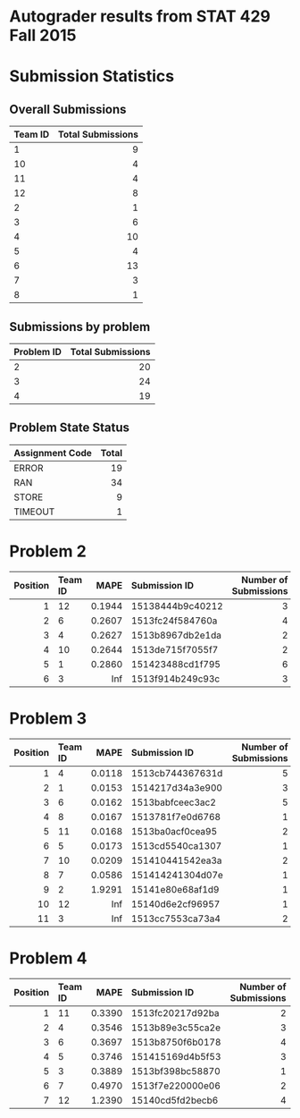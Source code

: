 Autograder results from STAT 429 Fall 2015
==========================================

Submission Statistics
=====================

Overall Submissions
-------------------

| Team ID |  Total Submissions|
|:--------|------------------:|
| 1       |                  9|
| 10      |                  4|
| 11      |                  4|
| 12      |                  8|
| 2       |                  1|
| 3       |                  6|
| 4       |                 10|
| 5       |                  4|
| 6       |                 13|
| 7       |                  3|
| 8       |                  1|

Submissions by problem
----------------------

| Problem ID |  Total Submissions|
|:-----------|------------------:|
| 2          |                 20|
| 3          |                 24|
| 4          |                 19|

Problem State Status
--------------------

| Assignment Code |  Total|
|:----------------|------:|
| ERROR           |     19|
| RAN             |     34|
| STORE           |      9|
| TIMEOUT         |      1|

Problem 2
=========

|  Position| Team ID |    MAPE| Submission ID    |  Number of Submissions|
|---------:|:--------|-------:|:-----------------|----------------------:|
|         1| 12      |  0.1944| 15138444b9c40212 |                      3|
|         2| 6       |  0.2607| 1513fc24f584760a |                      4|
|         3| 4       |  0.2627| 1513b8967db2e1da |                      2|
|         4| 10      |  0.2644| 1513de715f7055f7 |                      2|
|         5| 1       |  0.2860| 151423488cd1f795 |                      6|
|         6| 3       |     Inf| 1513f914b249c93c |                      3|

Problem 3
=========

|  Position| Team ID |    MAPE| Submission ID    |  Number of Submissions|
|---------:|:--------|-------:|:-----------------|----------------------:|
|         1| 4       |  0.0118| 1513cb744367631d |                      5|
|         2| 1       |  0.0153| 1514217d34a3e900 |                      3|
|         3| 6       |  0.0162| 1513babfceec3ac2 |                      5|
|         4| 8       |  0.0167| 1513781f7e0d6768 |                      1|
|         5| 11      |  0.0168| 1513ba0acf0cea95 |                      2|
|         6| 5       |  0.0173| 1513cd5540ca1307 |                      1|
|         7| 10      |  0.0209| 151410441542ea3a |                      2|
|         8| 7       |  0.0586| 151414241304d07e |                      1|
|         9| 2       |  1.9291| 15141e80e68af1d9 |                      1|
|        10| 12      |     Inf| 15140d6e2cf96957 |                      1|
|        11| 3       |     Inf| 1513cc7553ca73a4 |                      2|

Problem 4
=========

|  Position| Team ID |    MAPE| Submission ID    |  Number of Submissions|
|---------:|:--------|-------:|:-----------------|----------------------:|
|         1| 11      |  0.3390| 1513fc20217d92ba |                      2|
|         2| 4       |  0.3546| 1513b89e3c55ca2e |                      3|
|         3| 6       |  0.3697| 1513b8750f6b0178 |                      4|
|         4| 5       |  0.3746| 151415169d4b5f53 |                      3|
|         5| 3       |  0.3889| 1513bf398bc58870 |                      1|
|         6| 7       |  0.4970| 1513f7e220000e06 |                      2|
|         7| 12      |  1.2390| 15140cd5fd2becb6 |                      4|
